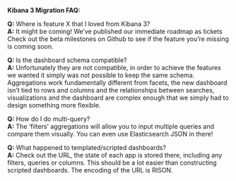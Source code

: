 **Kibana 3 Migration FAQ:**

**Q:** Where is feature X that I loved from Kibana 3?  
**A:** It might be coming! We’ve published our immediate roadmap as tickets Check out the beta milestones on Github to see if the feature you’re missing is coming soon.

**Q:** Is the dashboard schema compatible?  
**A:** Unfortunately they are not compatible, in order to achieve the features we wanted it simply was not possible to keep the same schema. Aggregations work fundamentally different from facets, the new dashboard isn’t tied to rows and columns and the relationships between searches, visualizations and the dashboard are complex enough that we simply had to design something more flexible.

**Q:** How do I do multi-query?  
**A:** The ‘filters’ aggregations will allow you to input multiple queries and compare them visually. You can even use Elasticsearch JSON in there!

**Q:** What happened to templated/scripted dashboards?  
**A:** Check out the URL, the state of each app is stored there, including any filters, queries or columns. This should be a lot easier than constructing scripted dashboards. The encoding of the URL is RISON.
